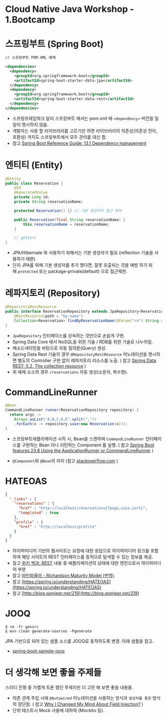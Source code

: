 # Cloud Native Java Workshop - 1.Bootcamp

# 스프링부트 (Spring Boot)

```xml
// 스프링부트 POM.XML 예제

<dependencies>
  <dependency>
    <groupId>org.springframework.boot</groupId>
    <artifactId>spring-boot-starter-data-jpa</artifactId>
  </dependency>
  <dependency>
    <groupId>org.springframework.boot</groupId>
    <artifactId>spring-boot-starter-data-rest</artifactId>
  </dependency>
</dependencies>
```

- 스프링프레임워크 달리 스프링부트 에서는 pom.xml 에 `<dependency>` 버전을 일일이 명시하지 않음.
- 개발자는 사용 할 라이브러리를 고르기만 하면 라이브러리의 의존성(의존성 전이, 호환성) 까지도 스프링부트에서 모두 관리를 대신 함.
- 참고 [Spring Boot Reference Guide: 13.1 Dependency management](http://docs.spring.io/spring-boot/docs/1.4.3.RELEASE/reference/htmlsingle/#using-boot-dependency-management)

# 엔티티 (Entity)

```java
@Entity
public class Reservation {
    @Id
    @GeneratedValue
    private Long id;
    private String reservationName;

    protected Reservation() {} // 기본 생성자의 접근 제어

    public Reservation(final String reservationName) {
        this.reservationName = reservationName;
    }

	// getters
}
```

- JPA/Hibernate 와 사용하기 위해서는 기본 생성자가 필요 (reflection 기술을 사용하기 때문)
- 단지 JPA를 위해 기본 생성자를 추가 했다면, 잘못 호출되는 것을 예방 하기 위해 `protected` 또는 package-private(default) 으로 접근제한.

# 레파지토리 (Repository)

```java
@RepositoryRestResource
public interface ReservationRepository extends JpaRepository<Reservation, Long> {
    @RestResource(path = "by-name")
    Collection<Reservation> findByReservationName(@Param("rn") String rn);
}
```

- `JpaRepository` 인터페이스를 상속하는 것만으로 손쉽게 구현.
- Spring Data Core 에서 NoSQL을 위한 기술 / RDB를 위한 기술로 나누어짐.
- 메소드네이밍을 바탕으로 자동 질의문(Query) 생성.
- Spring Data Rest 기술의 경우 `@RepositoryRestResource` 어노테이션을 명시하면 별도의 Controller 구현 없이 레파지토리 리소스를 노출. ( 참고 [Spring Data REST: 5.2. The collection resource](http://docs.spring.io/spring-data/rest/docs/3.0.0.M1/reference/html/#repository-resources.collection-resource) )
- 위 예제 소스의 경우 `/reservations` 자동 생성(소문자, 복수형).

# CommandLineRunner

```java
@Bean
CommandLineRunner runner(ReservationRepository repository) {
  return args ->
    Arrays.asList("A,B,C,D,E".split(","))
    .forEach(x -> repository.save(new Reservation(x)));
}
```

- 스프링부트애플리케이션 시작 시, Bean을 스캔하며 `CommandLineRunner` 인터페이스를 구현하는 Bean 이나 리턴하는 Component 를 실행. ( 참고 [Spring Boot features 23.8 Using the ApplicationRunner or CommandLineRunner](http://docs.spring.io/spring-boot/docs/current/reference/html/boot-features-spring-application.html#boot-features-command-line-runner) )


- `@Component`와 `@Bean`의 차이 (참고 [stackoverflow.com](http://stackoverflow.com/questions/10604298/spring-component-versus-bean) )

# HATEOAS

```json
{
  "_links" : {
    "reservations" : {
      "href" : "http://localhost/reservations{?page,size,sort}",
      "templated" : true
    },
    "profile" : {
      "href" : "http://localhost/profile"
    }
  }
}
```

- 하이퍼미디어 기반의 웹사이트는 요청에 대한 응답으로 하이퍼미디어 링크를 포함하여 해당 사이트의 REST 인터페이스를 동적으로 탐색할 수 있는 정보를 제공.
- 참고 [위키 백과: REST](https://ko.wikipedia.org/wiki/REST) 내용 중 애플리케이션의 상태에 대한 엔진으로서 하이퍼미디어 부분
- 참고 [마틴파울러 - Richardson Maturity Model (번역)](http://jinson.tistory.com/190)
- 참고 [https://spring.io/understanding/HATEOAS](https://spring.io/understanding/HATEOAS)
- 참고 [http://blog.woniper.net/219](http://blog.woniper.net/219)


# JOOQ

```shell
$ rm -fr gensrc
$ mvn clean generate-sources -Pgenerate
```

JPA 기반으로 되어 있는 샘플 소스를 JOOQ로 동작하도록 변경. 아래 샘플을 참고.

- [spring-boot-sample-jooq](https://github.com/spring-projects/spring-boot/blob/master/spring-boot-samples/spring-boot-sample-jooq/README.adoc)

# 더 생각해 보면 좋을 주제들

스터디 진행 중 가볍게 토론 했던 주제지만 더 고민 해 보면 좋을 내용들.

- 의존 관계 주입 시에 `@Autowired` 어노테이션을 사용하는 방식과 `생성자를 통한` 방식의 장단점. ( 참고 [Why I Changed My Mind About Field Injection?](https://www.petrikainulainen.net/software-development/design/why-i-changed-my-mind-about-field-injection/) )
- 단위 테스트시 Mock 사용에 대하여 (Mockito 등).